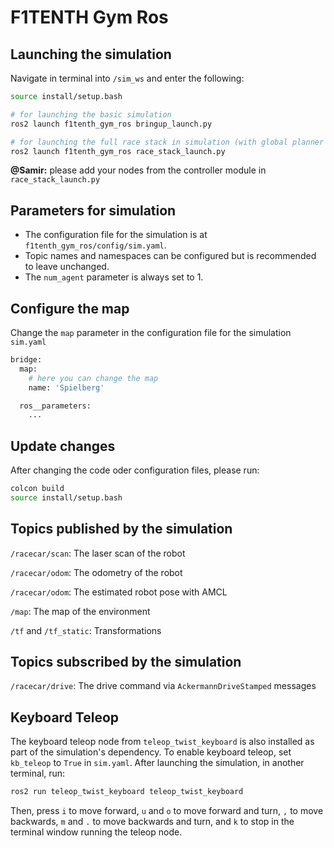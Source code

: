 # F1TENTH Gym Ros 

## Launching the simulation

Navigate in terminal into `/sim_ws` and enter the following:

```bash
source install/setup.bash

# for launching the basic simulation
ros2 launch f1tenth_gym_ros bringup_launch.py

# for launching the full race stack in simulation (with global planner and controller)
ros2 launch f1tenth_gym_ros race_stack_launch.py
```

**@Samir:** please add your nodes from the controller module in ```race_stack_launch.py``` 

## Parameters for simulation
- The configuration file for the simulation is at `f1tenth_gym_ros/config/sim.yaml`.
- Topic names and namespaces can be configured but is recommended to leave unchanged. 
- The `num_agent` parameter is always set to 1.


## Configure the map
Change the `map` parameter in the configuration file for the simulation `sim.yaml`
```bash 
bridge:
  map: 
    # here you can change the map 
    name: 'Spielberg' 

  ros__parameters:
    ...
```

## Update changes 

After changing the code oder configuration files, please run:
```bash
colcon build
source install/setup.bash
```


## Topics published by the simulation

`/racecar/scan`: The laser scan of the robot

`/racecar/odom`: The odometry of the robot

`/racecar/odom`: The estimated robot pose with AMCL

`/map`: The map of the environment

`/tf` and `/tf_static`: Transformations

## Topics subscribed by the simulation

`/racecar/drive`: The drive command via `AckermannDriveStamped` messages


## Keyboard Teleop

The keyboard teleop node from `teleop_twist_keyboard` is also installed as part of the simulation's dependency. To enable keyboard teleop, set `kb_teleop` to `True` in `sim.yaml`. After launching the simulation, in another terminal, run:
```bash
ros2 run teleop_twist_keyboard teleop_twist_keyboard
```
Then, press `i` to move forward, `u` and `o` to move forward and turn, `,` to move backwards, `m` and `.` to move backwards and turn, and `k` to stop in the terminal window running the teleop node.
